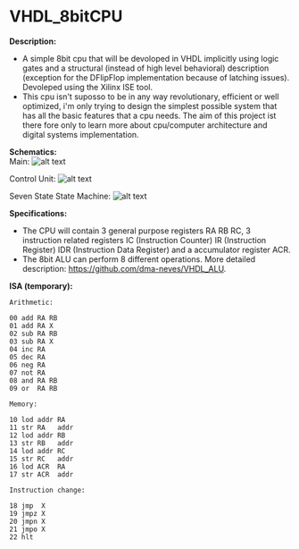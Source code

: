 # VHDL_8bitCPU

**Description:**
  - A simple 8bit cpu that will be devoloped in VHDL implicitly using logic gates and a structural (instead of high level behavioral) description (exception for the DFlipFlop implementation because of latching issues). Devoleped using the Xilinx ISE tool.
  - This cpu isn't suposso to be in any way revolutionary, efficient or well optimized, i'm only trying to design the simplest possible system that has all the basic features that a cpu needs. The aim of this project ist there fore only to learn more about cpu/computer architecture and digital systems implementation.

**Schematics:**\
  Main:
  ![alt text](https://github.com/dma-neves/VHDL_8bitCPU/blob/main/other/cpu_schem.png)

  Control Unit:
  ![alt text](https://github.com/dma-neves/VHDL_8bitCPU/blob/main/other/CU.png)
  
  Seven State State Machine:
  ![alt text](https://github.com/dma-neves/VHDL_8bitCPU/blob/main/other/seven_state_sm.png)

**Specifications:**
  - The CPU will contain 3 general purpose registers RA RB RC, 3 instruction related registers IC (Instruction Counter) IR (Instruction Register) IDR (Instruction Data Register) and a accumulator register ACR.
  - The 8bit ALU can perform 8 different operations. More detailed description: https://github.com/dma-neves/VHDL_ALU.
  
**ISA (temporary):**

	Arithmetic:

	00 add RA RB
	01 add RA X
	02 sub RA RB
	03 sub RA X
	04 inc RA
	05 dec RA
	06 neg RA
	07 not RA
	08 and RA RB
	09 or  RA RB

	Memory:

	10 lod addr RA
	11 str RA   addr
	12 lod addr RB
	13 str RB   addr
	14 lod addr RC
	15 str RC   addr
	16 lod ACR  RA
	17 str ACR  addr

	Instruction change:

	18 jmp  X
	19 jmpz X
	20 jmpn X
	21 jmpo X
	22 hlt
